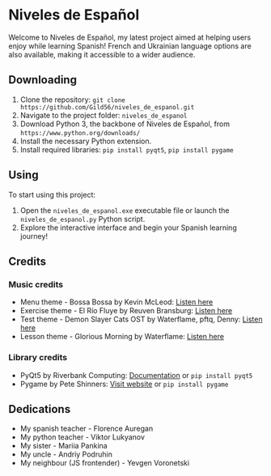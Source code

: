 # Niveles de Español

Welcome to Niveles de Español, my latest project aimed at helping users enjoy while learning Spanish! French and Ukrainian language options are also available, making it accessible to a wider audience.

## Downloading

1. Clone the repository: `git clone https://github.com/Gild56/niveles_de_espanol.git`
2. Navigate to the project folder: `niveles_de_espanol`
3. Download Python 3, the backbone of Niveles de Español, from `https://www.python.org/downloads/`
4. Install the necessary Python extension.
5. Install required libraries: `pip install pyqt5`, `pip install pygame`

## Using

To start using this project:
1. Open the `niveles_de_espanol.exe` executable file or launch the `niveles_de_espanol.py` Python script.
2. Explore the interactive interface and begin your Spanish learning journey!

## Credits

### Music credits

* Menu theme - Bossa Bossa by Kevin McLeod: [Listen here](https://www.youtube.com/watch?v=Hdnz8DRzntk)
* Exercise theme - El Río Fluye by Reuven Bransburg: [Listen here](https://www.youtube.com/watch?v=CuHwSjAOy1o)
* Test theme - Demon Slayer Cats OST by Waterflame, pftq, Denny: [Listen here](https://www.newgrounds.com/audio/listen/1134185)
* Lesson theme - Glorious Morning by Waterflame: [Listen here](https://www.newgrounds.com/audio/listen/91476)

### Library credits

* PyQt5 by Riverbank Computing: [Documentation](https://www.riverbankcomputing.com/static/Docs/PyQt5/) or `pip install pyqt5`
* Pygame by Pete Shinners: [Visit website](https://pygame.org) or `pip install pygame`

## Dedications

* My spanish teacher - Florence Auregan
* My python teacher - Viktor Lukyanov
* My sister - Mariia Pankina
* My uncle - Andriy Podruhin
* My neighbour (JS frontender) - Yevgen Voronetski